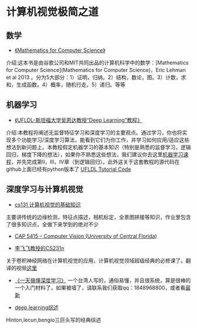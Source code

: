 计算机视觉极简之道
=======
数学
-----
- [《Mathematics for Computer Science》](https://ocw.mit.edu/courses/electrical-engineering-and-computer-science/6-042j-mathematics-for-computer-science-fall-2010/readings/MIT6_042JF10_notes.pdf)

介绍:这本书是由谷歌公司和MIT共同出品的计算机科学中的数学：[Mathematics for Computer Science](Mathematics for Computer Science)，Eric Lehman et al 2013 。分为5大部分：1）证明，归纳。2）结构，数论，图。3）计数，求和，生成函数。4）概率，随机行走。5）递归。等等


机器学习
-----
- [《UFLDL-斯坦福大学吴恩达教授“Deep Learning”教程》](http://deeplearning.stanford.edu/wiki/index.php/UFLDL_Tutorial)

介绍:本教程将阐述无监督特征学习和深度学习的主要观点。通过学习，你也将实现多个功能学习/深度学习算法，能看到它们为你工作，并学习如何应用/适应这些想法到新问题上。本教程假定机器学习的基本知识（特别是熟悉的监督学习，逻辑回归，梯度下降的想法），如果你不熟悉这些想法，我们建议你去这里[机器学习课程](http://openclassroom.stanford.edu/MainFolder/CoursePage.php?course=MachineLearning)，并先完成第II，III，IV章（到逻辑回归）。此外这关于这套教程的源代码在github上面已经有python版本了 [UFLDL Tutorial Code](https://github.com/jatinshah/ufldl_tutorial)


深度学习与计算机视觉
------

- [cs131 计算机视觉的基础知识](http://vision.stanford.edu/teaching/cs131_fall1617/)

主要讲传统的边缘检测，特征点描述，相机标定，全景图拼接等知识，作业里包含了很多知识点，全做下来学到的绝对不少

- [CAP 5415 – Computer Vision (University of Central Florida)](http://crcv.ucf.edu/courses/CAP5415/Fall2012/)


- [李飞飞教授的CS231n](http://cs231n.stanford.edu/)

关于卷积神经网络在计算机视觉的应用，计算机视觉领域超级经典的必修课了。翻译的视频[这里](http://study.163.com/course/courseMain.htm?courseId=1003223001)


- [《一天搞懂深度学习》](http://www.slideshare.net/tw_dsconf/ss-62245351?qid=108adce3-2c3d-4758-a830-95d0a57e46bc&v=&b=&from_search=3)
一个台湾人写的，通俗易懂，并且很系统，算是很棒的一个入门材料了，如果被墙了，请联系我们获取qq：1848968800，或者看[最新](http://speech.ee.ntu.edu.tw/~tlkagk/courses_MLDS17.html)




- [deep learning综述](http://pages.cs.wisc.edu/~dyer/cs540/handouts/deep-learning-nature2015.pdf)

Hinton,lecun,bengio三巨头写的经典综述














